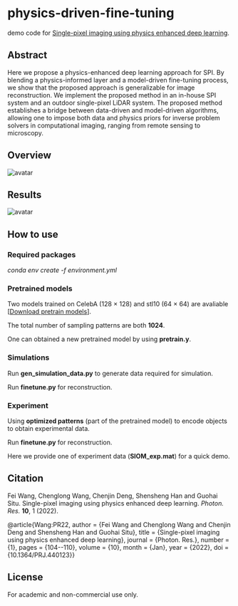 # physics-driven-fine-tuning

demo code for [Single-pixel imaging using physics enhanced deep learning](https://opg.optica.org/prj/fulltext.cfm?uri=prj-10-1-104).


## Abstract
Here we propose a physics-enhanced deep learning approach for SPI. By blending a physics-informed layer and a model-driven fine-tuning process, we show that the proposed approach is generalizable for image reconstruction. We implement the proposed method in an in-house SPI system and an outdoor single-pixel LiDAR system. The proposed method establishes a bridge between data-driven and model-driven algorithms, allowing one to impose both data and physics priors for inverse problem solvers in computational imaging, ranging from remote sensing to microscopy.

## Overview
![avatar](https://pcsdata.baidu.com/thumbnail/9c71ab99em26e606ee363c2de2f1ca1b?fid=2326259770-16051585-437861194953908&rt=pr&sign=FDTAER-yUdy3dSFZ0SVxtzShv1zcMqd-n3mixc0UMQQ59hYlfpOqXmaFO9w%3D&expires=2h&chkv=0&chkbd=0&chkpc=&dp-logid=8810054304714794540&dp-callid=0&time=1665194400&bus_no=26&size=c1600_u1600&quality=100&vuk=-&ft=video "Left: Schematic diagram of the physics enhanced deep learning approach for SPI. (a) The physics-informed DNN. (b) The SPI system. (c) The model-driven fine-tuning process. Right:Experimental results: images of the badge of our institute reconstructed by (a) HSI with $\beta$ = 100% (it serves as the ground truth), (b) HSI with $\beta$ = 6.25%, (c) DCAN, (d) TVAL3, (e) fine-tuning with random initialization, (f) DGI with learned patterns, (g) physics-informed DNN, and (h) the fine-tuning process.")

## Results
![avatar](https://opg.optica.org/getImage.cfm?img=QC5mdWxsLHByai0xMC0xLTEwNC1nMDA3&article=prj-10-1-104-g007 "Experimental results for single-pixel LiDAR. (a) Schematic diagram of the single-pixel LiDAR system. (b) Satellite image of our experiment scenario. The inset in the top left is the target imaged by a telescope, whereas the one in the bottom right is one of the echoed light signals. (c) Six typical 2D depth slices of the 3D object reconstructed by DGI with the learned patterns illumination, GISC [5], and the proposed fine-tuning method. (d) 3D images of the object reconstructed by the three aforementioned methods.")

## How to use
### Required packages
*conda env create -f environment.yml*

### Pretrained models
Two models trained on CelebA (128 $\times$ 128) and stl10 (64 $\times$ 64) are avaliable \[[Download pretrain models](https://drive.google.com/file/d/1AKmTzAoQA1MHlzpgzy955XJD3UfruBH4/view?usp=sharing)]. 

The total number of sampling patterns are both **1024**. 

One can obtained a new pretrained model by using **pretrain.y**.

### Simulations
Run **gen_simulation_data.py** to generate data required for simulation.

Run **finetune.py** for reconstruction.

### Experiment
Using **optimized patterns** (part of the pretrained model) to encode objects to obtain experimental data.

Run **finetune.py** for reconstruction.

Here we provide one of experiment data (**SIOM_exp.mat**) for a quick demo. 


## Citation
Fei Wang, Chenglong Wang, Chenjin Deng, Shensheng Han and Guohai Situ. Single-pixel imaging using physics enhanced deep learning. *Photon. Res.* **10**, 1 (2022).

@article{Wang:PR22,
author = {Fei Wang and Chenglong Wang and Chenjin Deng and Shensheng Han and Guohai Situ},
title = {Single-pixel imaging using physics enhanced deep learning},
journal = {Photon. Res.},
number = {1},
pages = {104--110},
volume = {10},
month = {Jan},
year = {2022},
doi = {10.1364/PRJ.440123}}

## License
For academic and non-commercial use only.

